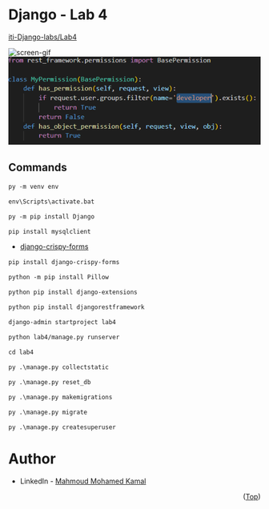 # Django - Lab 4
[iti-Django-labs/Lab4](https://github.com/MahmoudFierro98/iti-Django-labs/tree/main/Lab4)

![screen-gif](./Django-Lab4.gif)
![alt text](./Django-Lab4.PNG)

## Commands
```
py -m venv env
```
```
env\Scripts\activate.bat
```
```
py -m pip install Django
```
```
pip install mysqlclient
```
- [django-crispy-forms](https://simpleisbetterthancomplex.com/tutorial/2018/08/13/how-to-use-bootstrap-4-forms-with-django.html)
```
pip install django-crispy-forms
```
```
python -m pip install Pillow
```
```
python pip install django-extensions
```
```
python pip install djangorestframework
```
```
django-admin startproject lab4
```
```
python lab4/manage.py runserver
```
```
cd lab4
```
```
py .\manage.py collectstatic
```
```
py .\manage.py reset_db
```
```
py .\manage.py makemigrations
```
```
py .\manage.py migrate
```
```
py .\manage.py createsuperuser
```

# Author
* LinkedIn - [Mahmoud Mohamed Kamal](https://www.linkedin.com/in/mahmoudfierro98)

<p align="right">(<a href="#top">Top</a>)</p>
